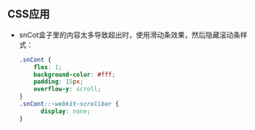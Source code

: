 ## CSS应用

- snCot盒子里的内容太多导致超出时，使用滑动条效果，然后隐藏滚动条样式：

  ```css
  .snCont {
      flex: 1;
      background-color: #fff;
      padding: 15px;
      overflow-y: scroll;
  }
  .snCont::-webkit-scrollbar {
    	display: none;
  }
  ```

  